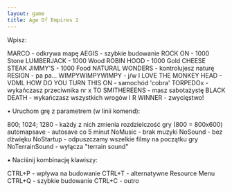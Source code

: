 ```yaml
---
layout: game
title: Age Of Empires 2
---
```


Wpisz:

MARCO 			- odkrywa mapę
AEGIS 			- szybkie budowanie
ROCK ON 		- 1000 Stone 
LUMBERJACK 		- 1000 Wood 
ROBIN HOOD 		- 1000 Gold 
CHEESE STEAK JIMMY'S 	- 1000 Food 
NATURAL WONDERS 	- kontrolujesz naturę
RESIGN 			- pa pa...
WIMPYWIMPYWIMPY 	- j/w
I LOVE THE MONKEY HEAD 	- VDML 
HOW DO YOU TURN THIS ON - samochód 'cobra' 
TORPEDOx 		- wykańczasz przeciwnika nr x 
TO SMITHEREENS 		- masz sabotażystę
BLACK DEATH 		- wykańczasz wszystkich wrogów
I R WINNER 		- zwycięstwo!

• Uruchom grę z parametrem (w linii komend):

800; 1024; 1280 	- każdy z nich zmienia rozdzielczość gry (800 = 
800x600)
automapsave 	- autosave co 5 minut
NoMusic 		- brak muzyki
NoSound 		- bez dźwięku
NoStartup 	- odpuszczamy wszelkie filmy na początku gry
NoTerrainSound 	- wyłącza "terrain sound"

• Naciśnij kombinację klawiszy:

CTRL+P	- wpływa na budowanie
CTRL+T	- alternatywne Resource Menu
CTRL+Q	- szybkie budowanie
CTRL+C	- outro

